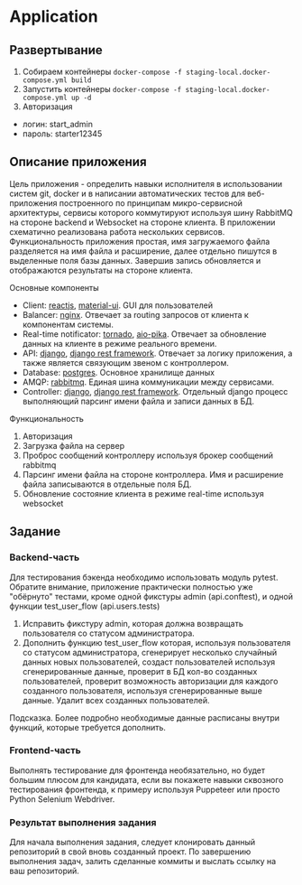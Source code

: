 # Application

## Развертывание
1. Собираем контейнеры
`docker-compose -f staging-local.docker-compose.yml build`
2. Запустить контейнеры 
`docker-compose -f staging-local.docker-compose.yml up -d`
3. Авторизация
- логин: start_admin
- пароль: starter12345


## Описание приложения 

Цель приложения - определить навыки исполнителя в использовании систем git, docker и в написании автоматических тестов 
для веб-приложения построенного по принципам микро-сервисной архитектуры, сервисы которого коммутируют используя шину RabbitMQ на стороне backend и Websocket 
на стороне клиента. В приложении схематично реализована работа нескольких сервисов. Функциональность приложения простая, имя загружаемого файла 
разделяется на имя файла и расширение, далее отдельно пишутся в выделенные поля базы данных. Завершив запись обновляется и отображаются результаты на стороне клиента.

Основные компоненты

- Client: [reactjs](https://ru.reactjs.org/), [material-ui](https://material-ui.com/ru/). GUI для пользователей
- Balancer: [nginx](https://nginx.org/ru/). Отвечает за routing запросов от клиента к компонентам системы.
- Real-time notificator: [tornado](https://www.tornadoweb.org/en/stable/), [aio-pika](https://aio-pika.readthedocs.io/en/latest/). Отвечает за обновление данных на клиенте в режиме реального времени.
- API: [django](https://www.djangoproject.com/), [django rest framework](https://www.django-rest-framework.org/). Отвечает за логику приложения, а также является связующим звеном с контроллером.
- Database: [postgres](https://www.postgresql.org/). Основное хранилище данных
- AMQP: [rabbitmq](https://www.rabbitmq.com/). Единая шина коммуникации между сервисами.
- Controller: [django](https://www.djangoproject.com/), [django rest framework](https://www.django-rest-framework.org/).  Отдельный django процесс выполняющий парсинг имени файла и записи данных в БД.

Функциональность

1. Авторизация 
2. Загрузка файла на сервер
3. Проброс сообщений контроллеру используя брокер сообщений rabbitmq 
4. Парсинг имени файла на стороне контроллера. Имя и расширение файла записываются в отдельные поля БД.
5. Обновление состояние клиента в режиме real-time используя websocket

## Задание

### Backend-часть
Для тестирования бэкенда необходимо использовать модуль pytest. Обратите внимание, приложение практически полностью
уже "обёрнуто" тестами, кроме одной фикстуры admin (api.conftest), и одной функции test_user_flow (api.users.tests)
1. Исправить фикстуру admin, которая должна возвращать пользователя со статусом администратора.
2. Дополнить функцию test_user_flow которая, используя пользователя со статусом администратора, сгенерирует несколько 
случайный данных новых пользователей, создаст пользователей используя сгенерированные данные, проверит в БД кол-во созданных пользователей,
проверит возможность авторизации для каждого созданного пользователя, используя сгенерированные выше данные. Удалит всех созданных пользователей.

Подсказка. 
Более подробно необходимые данные расписаны внутри функций, которые требуется дополнить. 


### Frontend-часть
Выполнять тестирование для фронтенда необязательно, но будет большим плюсом для кандидата, если вы покажете навыки сквозного 
тестирования фронтенда, к примеру используя Puppeteer или просто Python Selenium Webdriver.


### Результат выполнения задания

Для начала выполнения задания, следует клонировать данный репозиторий в свой вновь созданный проект. По завершению выполнения задач, залить сделанные коммиты и 
выслать ссылку на ваш репозиторий.